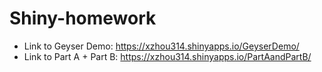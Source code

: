 # Shiny-homework

* Link to Geyser Demo: https://xzhou314.shinyapps.io/GeyserDemo/ 
* Link to Part A + Part B: https://xzhou314.shinyapps.io/PartAandPartB/
